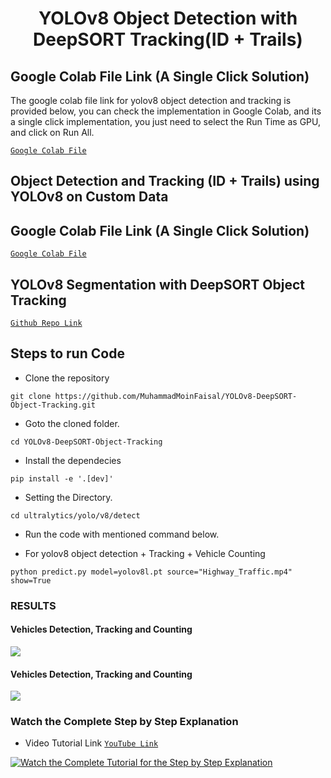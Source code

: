 <H1 align="center">
YOLOv8 Object Detection with DeepSORT Tracking(ID + Trails) </H1>

## Google Colab File Link (A Single Click Solution)
The google colab file link for yolov8 object detection and tracking is provided below, you can check the implementation in Google Colab, and its a single click implementation, you just need to select the Run Time as GPU, and click on Run All.

[`Google Colab File`](https://colab.research.google.com/drive/1U6cnTQ0JwCg4kdHxYSl2NAhU4wK18oAu?usp=sharing)

## Object Detection and Tracking (ID + Trails)  using YOLOv8 on Custom Data
## Google Colab File Link (A Single Click Solution)
[`Google Colab File`](https://colab.research.google.com/drive/1dEpI2k3m1i0vbvB4bNqPRQUO0gSBTz25?usp=sharing)

## YOLOv8 Segmentation with DeepSORT Object Tracking

[`Github Repo Link`](https://github.com/MuhammadMoinFaisal/YOLOv8_Segmentation_DeepSORT_Object_Tracking.git)

## Steps to run Code

- Clone the repository
```
git clone https://github.com/MuhammadMoinFaisal/YOLOv8-DeepSORT-Object-Tracking.git
```
- Goto the cloned folder.
```
cd YOLOv8-DeepSORT-Object-Tracking
```
- Install the dependecies
```
pip install -e '.[dev]'

```

- Setting the Directory.
```
cd ultralytics/yolo/v8/detect

```

- Run the code with mentioned command below.

- For yolov8 object detection + Tracking + Vehicle Counting
```
python predict.py model=yolov8l.pt source="Highway_Traffic.mp4" show=True
```

### RESULTS

#### Vehicles Detection, Tracking and Counting 
![](./figure/figure1.png)

#### Vehicles Detection, Tracking and Counting

![](./figure/figure3.png)

### Watch the Complete Step by Step Explanation

- Video Tutorial Link  [`YouTube Link`](https://www.youtube.com/watch?v=9jRRZ-WL698)


[![Watch the Complete Tutorial for the Step by Step Explanation](https://img.youtube.com/vi/9jRRZ-WL698/0.jpg)]([https://www.youtube.com/watch?v=StTqXEQ2l-Y](https://www.youtube.com/watch?v=9jRRZ-WL698))

